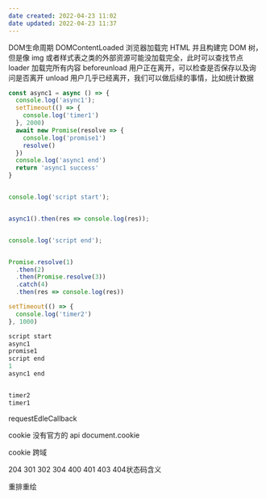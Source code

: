 ```yaml
---
date created: 2022-04-23 11:02
date updated: 2022-04-23 11:37
---
```


DOM生命周期
DOMContentLoaded 浏览器加载完 HTML 并且构建完 DOM 树，但是像 img 或者样式表之类的外部资源可能没加载完全，此时可以查找节点
loader 加载完所有内容
beforeunload 用户正在离开，可以检查是否保存以及询问是否离开
unload 用户几乎已经离开，我们可以做后续的事情，比如统计数据

```js
const async1 = async () => {
  console.log('async1');
  setTimeout(() => {
    console.log('timer1')
  }, 2000)
  await new Promise(resolve => {
    console.log('promise1')
    resolve()
  })
  console.log('async1 end')
  return 'async1 success'
}


console.log('script start');


async1().then(res => console.log(res));


console.log('script end');


Promise.resolve(1)
  .then(2)
  .then(Promise.resolve(3))
  .catch(4)
  .then(res => console.log(res))

setTimeout(() => {
  console.log('timer2')
}, 1000)

script start
async1
promise1
script end
1
async1 end


timer2
timer1
```

requestEdleCallback

cookie 没有官方的 api
document.cookie

cookie 跨域

204 301 302 304 400 401 403  404状态码含义

重排重绘
